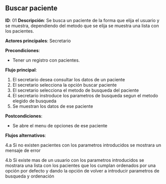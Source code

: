 ## Buscar paciente

**ID**: 01
**Descripción**: Se busca un paciente de la forma que elija el usuario y se muestra, dependiendo del metodo que se elija se muestra una lista con los pacientes.

**Actores principales**: Secretario 

**Precondiciones**:
* Tener un registro con pacientes.

**Flujo principal**:
1. El secretario desea consultar los datos de un paciente
2. El secretario selecciona la opción buscar paciente
3. El secretario selecciona el metodo de busqueda del paciente
4. El secretario instroduce los parametros de busqueda segun el metodo elegido de busqueda
5. Se muestran los datos de ese paciente

**Postcondiciones**:

* Se abre el menu de opciones de ese paciente

**Flujos alternativos**:

4.a Si no existen pacientes con los parametros introducidos se mostrara un mensaje de error

4.b Si existe mas de un usuario con los parametros introducidos se mostrara una lista con los pacientes que los cumplan ordenados por una opción por defecto y dando la opción de volver a introducir parametros de busqueda y ordenación

